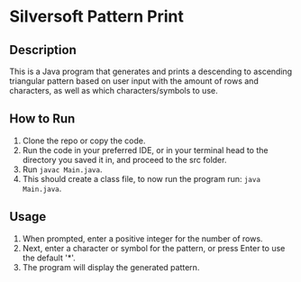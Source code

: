 # Silversoft Pattern Print

## Description
This is a Java program that generates and prints a descending to ascending triangular pattern based on user input with the amount of rows and characters, as well as which characters/symbols to use.

## How to Run
1. Clone the repo or copy the code.
2. Run the code in your preferred IDE, or in your terminal head to the directory you saved it in, and proceed to the src folder.
3. Run `javac Main.java`.
4. This should create a class file, to now run the program run: `java Main.java`.

## Usage
1. When prompted, enter a positive integer for the number of rows.
2. Next, enter a character or symbol for the pattern, or press Enter to use the default '*'.
3. The program will display the generated pattern.
